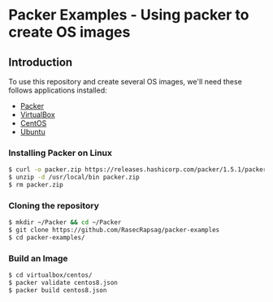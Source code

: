 # Packer Examples - Using packer to create OS images

## Introduction

To use this repository and create several OS images, we'll need these follows applications installed:

* [Packer](https://www.packer.io)
* [VirtualBox](https://www.virtualbox.org)
* [CentOS](https://www.centos.org/)
* [Ubuntu](https://ubuntu.com/download/server)

### Installing Packer on Linux

```bash
$ curl -o packer.zip https://releases.hashicorp.com/packer/1.5.1/packer_1.5.1_linux_amd64.zip
$ unzip -d /usr/local/bin packer.zip
$ rm packer.zip
```

### Cloning the repository

```bash
$ mkdir ~/Packer && cd ~/Packer
$ git clone https://github.com/RasecRapsag/packer-examples
$ cd packer-examples/
```

### Build an Image

```bash
$ cd virtualbox/centos/
$ packer validate centos8.json
$ packer build centos8.json
```
